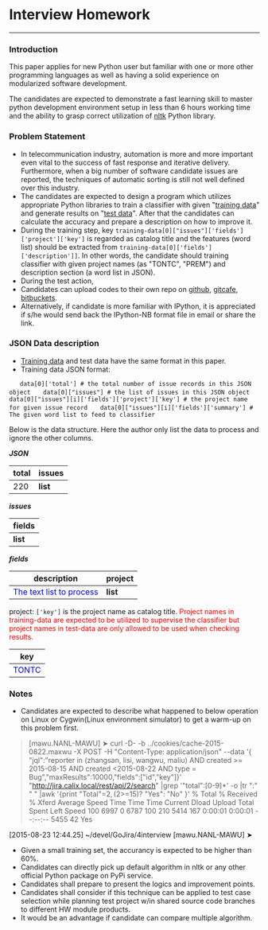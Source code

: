 # Interview Homework

---

### Introduction
This paper applies for new Python user but familiar with one or more other programming languages as well as having a solid experience on modularized software development.

The candidates are expected to demonstrate a fast learning skill to master python development environment setup in less than 6 hours working time and the ability to grasp correct utilization of [nltk](http://www.nltk.org/) Python library.  

### Problem Statement
* In telecommunication industry, automation is more and more important even vital to the success of fast response and iterative delivery. Furthermore, when a big number of software candidate issues are reported, the techniques of automatic sorting is still not well defined over this industry. 
* The candidates are expected to design a program which utilizes appropriate Python libraries to train a classifier with given "[training data](https://github.com/goteststar/interview/tree/master/training-data)" and generate results on "[test data](https://github.com/goteststar/interview/tree/master/test-data)". After that the candidates can calculate the accuracy and prepare a description on how to improve it.
* During the training step, key `training-data[0]["issues"]['fields']['project']['key']` is regarded as catalog title and the features (word list) should be extracted from `training-data[0]['fields']['description']]`. In other words, the candidate should training classifier with given project names (as "TONTC", "PREM") and description section (a word list in JSON).  
* During the test action,
* Candidates can upload codes to their own repo on [github](https://github.com/), [gitcafe](https://gitcafe.com/), [bitbuckets](https://bitbucket.org/).
*  Alternatively, if candidate is more familiar with IPython, it is appreciated if s/he would send back the IPython-NB format file in email or share the link.


### JSON Data description
*  [Training data](https://raw.githubusercontent.com/goteststar/interview/master/training-data/group-ppl-0822-orig.json) and test data have the same format in this paper.
*  Training data JSON format:
   
`   data[0]['total'] # the total number of issue records in this JSON object`
`	data[0]["issues"] # the list of issues in this JSON object`
`   data[0]["issues"][i]['fields']['project']['key'] # the project name for given issue record`
`	data[0]["issues"][i]['fields']['summary'] # The given word list to feed to classifier`

Below is the data structure. Here the author only list the data to process and ignore the other columns.

***JSON***

|total|issues|
|---|---|
|220|**list**|

***issues***

|fields|
|---|
|**list**|

***fields***

|description|project|
|---|---|
|<font color="blue">The text list to process</font>|**list**|

project: `['key']` is the project name as catalog title. 
<font color="red">Project names in training-data are expected to be utilized to supervise the classifier but project names in test-data are only allowed to be used when checking results. </font>

|key|
|---|
|<font color="blue">TONTC</font>|

### Notes
* Candidates are expected to describe what happened to below operation on Linux or Cygwin(Linux environment simulator) to get a warm-up on this problem first.

> [mawu.NANL-MAWU] ➤ curl -D- -b ../cookies/cache-2015-0822.maxwu  -X POST -H "Content-Type: application/json" --data  '{ "jql":"reporter in (zhangsan, lisi, wangwu, maliu) AND created >= 2015-08-15 AND created <2015-08-22 AND type = Bug","maxResults":10000,"fields":["id","key"]}' "http://jira.calix.local/rest/api/2/search"  |grep '"total":[0-9]*' -o |tr ":" " " |awk '{print "Total"=$2,($2>=15)? "Yes": "No" }'
  % Total    % Received % Xferd  Average Speed   Time    Time     Time  Current
                                 Dload  Upload   Total   Spent    Left  Speed
100  6997    0  6787  100   210   5414    167  0:00:01  0:00:01 --:--:--  5455
42 Yes

[2015-08-23 12:44.25]  ~/devel/GoJira/4interview
[mawu.NANL-MAWU] ➤

* Given a small training set, the accurancy is expected to be higher than 60%.
* Candidates can directly pick up default algorithm in nltk or any other official Python package on PyPi service.
* Candidates shall prepare to present the logics and improvement points.
* Candidates shall consider if this technique can be applied to test case selection while planning test project w/in shared source code branches to different HW module products.
* It would be an advantage if candidate can compare multiple algorithm.
